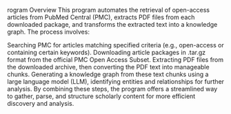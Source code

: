 rogram Overview
This program automates the retrieval of open-access articles from PubMed Central (PMC), extracts PDF files from each downloaded package, and transforms the extracted text into a knowledge graph. The process involves:

Searching PMC for articles matching specified criteria (e.g., open-access or containing certain keywords).
Downloading article packages in .tar.gz format from the official PMC Open Access Subset.
Extracting PDF files from the downloaded archive, then converting the PDF text into manageable chunks.
Generating a knowledge graph from these text chunks using a large language model (LLM), identifying entities and relationships for further analysis.
By combining these steps, the program offers a streamlined way to gather, parse, and structure scholarly content for more efficient discovery and analysis.
